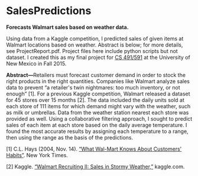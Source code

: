 # SalesPredictions
<b>Forecasts Walmart sales based on weather data.</b>

Using data from a Kaggle competition, I predicted sales of given items at Walmart locations based on weather. Abstract is below; for more details, see ProjectReport.pdf. Project files here include python scripts but not dataset. I created this as my final project for <a href="http://www.cs.unm.edu/~estrada/teaching/trilce/index.php?n=BigData.IntroToBigData">CS 491/591</a> at the University of New Mexico in Fall 2015.

<b>Abstract—</b>Retailers must forecast customer demand in order to
stock the right products in the right quantities. Companies like
Walmart analyze sales data to prevent “a retailer's twin
nightmares: too much inventory, or not enough” [1]. For a
previous Kaggle competition, Walmart released a dataset for
45 stores over 15 months [2]. The data included the daily units
sold at each store of 111 items for which demand might vary
with the weather, such as milk or umbrellas. Data from the
weather station nearest each store was provided as well. Using
a collaborative filtering approach, I sought to predict sales of
each item at each store based on the daily average
temperature. I found the most accurate results by assigning
each temperature to a range, then using the range as the basis
of the predictions.


[1] C.L. Hays (2004, Nov. 14). <a href="http://www.nytimes.com/2004/11/14/business/yourmoney/what-
walmart-knows-about-customers-habits.html">“What Wal-Mart Knows About
Customers' Habits”</a>. New York Times.

[2] Kaggle. <a href="https://www.kaggle.com/c/walmart-
recruiting-sales-in-stormy-weather">“Walmart Recruiting II: Sales in Stormy Weather,”</a>
kaggle.com.
